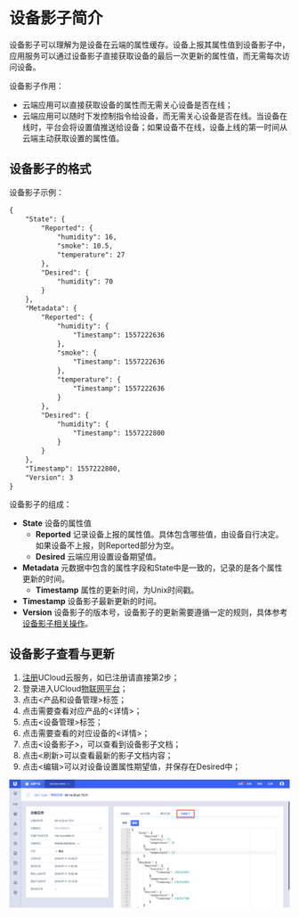 # 设备影子简介
设备影子可以理解为是设备在云端的属性缓存。设备上报其属性值到设备影子中，应用服务可以通过设备影子直接获取设备的最后一次更新的属性值，而无需每次访问设备。

设备影子作用：
- 云端应用可以直接获取设备的属性而无需关心设备是否在线；
- 云端应用可以随时下发控制指令给设备，而无需关心设备是否在线。当设备在线时，平台会将设置值推送给设备；如果设备不在线，设备上线的第一时间从云端主动获取设置的属性值。



## 设备影子的格式

设备影子示例：
```
{
	"State": {
		"Reported": {
			"humidity": 16,
			"smoke": 10.5,
			"temperature": 27
		},
		"Desired": {
		    "humidity": 70
		}
	},
	"Metadata": {
		"Reported": {
			"humidity": {
				"Timestamp": 1557222636
			},
			"smoke": {
				"Timestamp": 1557222636
			},
			"temperature": {
				"Timestamp": 1557222636
			}
		},
		"Desired": {
		    "humidity": {
				"Timestamp": 1557222800
			}
		}
	},
	"Timestamp": 1557222800,
	"Version": 3
}
```

设备影子的组成：
- **State** 设备的属性值
  - **Reported**  记录设备上报的属性值。具体包含哪些值，由设备自行决定。如果设备不上报，则Reported部分为空。
  - **Desired**   云端应用设置设备期望值。
- **Metadata** 元数据中包含的属性字段和State中是一致的，记录的是各个属性更新的时间。
  - **Timestamp** 属性的更新时间，为Unix时间戳。
- **Timestamp**  设备影子最新更新的时间。
- **Version**   设备影子的版本号，设备影子的更新需要遵循一定的规则，具体参考[设备影子相关操作](operation_guide)。



## 设备影子查看与更新

1. [注册](https://passport.ucloud.cn/#register)UCloud云服务，如已注册请直接第2步；
2. 登录进入UCloud[物联网平台](https://console.ucloud.cn/uiot)；
3. 点击<产品和设备管理>标签；
4. 点击需要查看对应产品的<详情>；
5. 点击<设备管理>标签；
6. 点击需要查看的对应设备的<详情>；
7. 点击<设备影子>，可以查看到设备影子文档；
8. 点击<刷新>可以查看最新的影子文档内容；
9. 点击<编辑>可以对设备设置属性期望值，并保存在Desired中；

![设备影子文档](../../images/设备影子文档.png)

